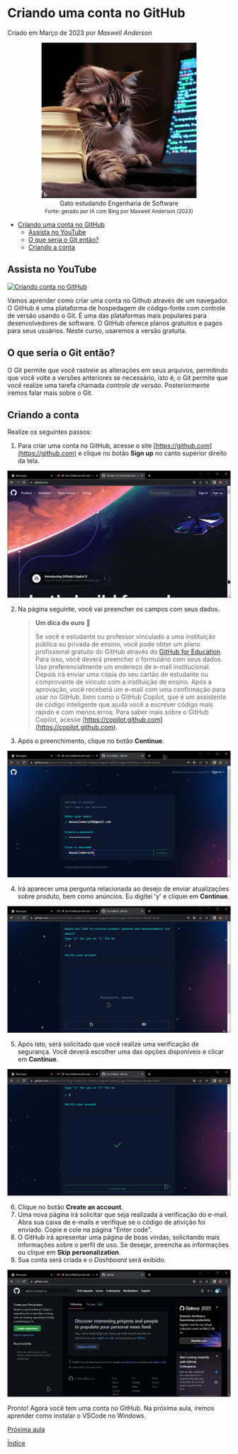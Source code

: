 # Criando uma conta no GitHub

Criado em Março de 2023 por *Maxwell Anderson*

<figure style="text-align:center">
    <img src="../../static/img/gpt/cat_studying2.jpg" width="350" alt="Gato estudando. Prompt: Create an image of a cat studying software engineering">
    <figcaption>Gato estudando Engenharia de Software</figcaption>
    <small>Fonte: gerado por IA com Bing por Maxwell Anderson (2023)</a></small>
</figure>

- [Criando uma conta no GitHub](#criando-uma-conta-no-github)
  - [Assista no YouTube](#assista-no-youtube)
  - [O que seria o Git então?](#o-que-seria-o-git-então)
  - [Criando a conta](#criando-a-conta)

## Assista no YouTube

[![Criando conta no GitHub](https://res.cloudinary.com/marcomontalbano/image/upload/v1679850387/video_to_markdown/images/youtube--LZl3EllpUsY-c05b58ac6eb4c4700831b2b3070cd403.jpg)](https://youtu.be/LZl3EllpUsY "Criando conta no GitHub")

Vamos aprender como criar uma conta no Github através de um navegador. O GitHub é uma plataforma de hospedagem de código-fonte com controle de versão usando o Git. É uma das plataformas mais populares para desenvolvedores de software. O GitHub oferece planos gratuitos e pagos para seus usuários. Neste curso, usaremos a versão gratuita.

## O que seria o Git então?

O Git permite que você rastreie as alterações em seus arquivos, permitindo que você volte a versões anteriores se necessário, isto é, o Git permite que você realize uma tarefa chamada *controle de versão*. Posteriormente iremos falar mais sobre o Git.

## Criando a conta

Realize os seguintes passos:

1. Para criar uma conta no GitHub, acesse o site [https://github.com](https://github.com) e clique no botão **Sign up** no canto superior direito da tela.

  ![Página principal do GitHub](../../static/img/lessons/github01.png)

2. Na página seguinte, você vai preencher os campos com seus dados.

    > **Um dica de ouro** 🤩
    >
    > Se você é estudante ou professor vinculado a uma instituição pública ou privada de ensino, você pode obter um plano profissional gratuito do GitHub através do [GitHub for Education](https://education.github.com/pack). Para isso, você deverá preencher o formulário com seus dados. Use preferencialmente um endereço de e-mail institucional. Depois irá enviar uma cópia do seu cartão de estudante ou comprovante de vínculo com a instituição de ensino. Após a aprovação, você receberá um e-mail com uma confirmação para usar no GitHub, bem como o GitHub Copilot, que é um assistente de código inteligente que ajuda você a escrever código mais rápido e com menos erros. Para saber mais sobre o GitHub Copilot, acesse [https://copilot.github.com](https://copilot.github.com).

3. Após o preenchimento, clique no botão **Continue**.

  ![Página de preenchimento](../../static/img/lessons/github02.png)

4. Irá aparecer uma pergunta relacionada ao desejo de enviar atualizações sobre produto, bem como anúncios. Eu digitei 'y' e cliquei em **Continue**.

  ![Alt text](../../static/img/lessons/github03.png)

5. Após isto, será solicitado que você realize uma verificação de segurança. Você deverá escolher uma das opções disponíveis e clicar em **Continue**.

  ![Alt text](../../static/img/lessons/github04.png)

6. Clique no botão **Create an account**.
7. Uma nova página irá solicitar que seja realizada a verificação do e-mail. Abra sua caixa de e-mails e verifique se o código de ativição foi enviado. Copie e cole na página "Enter code".
8. O GitHub irá apresentar uma página de boas vindas, solicitando mais informações sobre o perfil de uso. Se desejar, preencha as informações ou clique em **Skip personalization**.
9. Sua conta será criada e o *Dashboard* será exibido.

  ![Alt text](../../static/img/lessons/github05.png)

Pronto! Agora você tem uma conta no GitHub. Na próxima aula, iremos aprender como instalar o VSCode no Windows.

[Próxima aula](02.%20Instalando%20o%20VSCode.md)

[Índice](../README.md)
